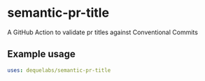 # semantic-pr-title

A GitHub Action to validate pr titles against Conventional Commits

## Example usage

```yaml
uses: dequelabs/semantic-pr-title
```
